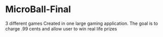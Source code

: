 # MicroBall-Final
3 different games Created in one large gaming application. The goal is to charge .99 cents and allow user to win real life prizes
